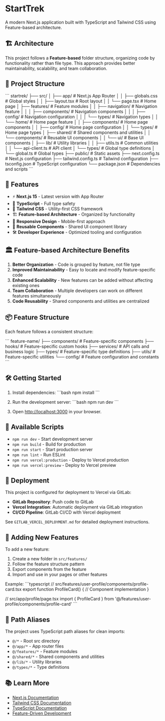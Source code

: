 # StartTrek

A modern Next.js application built with TypeScript and Tailwind CSS using Feature-based architecture.

## 🏗️ Architecture

This project follows a **Feature-based** folder structure, organizing code by functionality rather than file type. This approach provides better maintainability, scalability, and team collaboration.

## 📁 Project Structure

\`\`\`
startrek/
├── src/
│   ├── app/                    # Next.js App Router
│   │   ├── globals.css        # Global styles
│   │   ├── layout.tsx         # Root layout
│   │   └── page.tsx           # Home page
│   ├── features/              # Feature modules
│   │   ├── navigation/        # Navigation feature
│   │   │   ├── components/    # Navigation components
│   │   │   ├── config/        # Navigation configuration
│   │   │   └── types/         # Navigation types
│   │   └── home/              # Home page feature
│   │       ├── components/    # Home page components
│   │       ├── config/        # Home page configuration
│   │       └── types/         # Home page types
│   ├── shared/                # Shared components and utilities
│   │   └── components/        # Reusable UI components
│   │       └── ui/            # Base UI components
│   ├── lib/                   # Utility libraries
│   │   ├── utils.ts          # Common utilities
│   │   └── api-client.ts     # API client
│   └── types/                 # Global type definitions
│       └── global.ts         # Global types
├── public/                    # Static assets
├── next.config.ts            # Next.js configuration
├── tailwind.config.ts        # Tailwind configuration
├── tsconfig.json             # TypeScript configuration
└── package.json              # Dependencies and scripts
\`\`\`

## 🚀 Features

- ⚡ **Next.js 15** - Latest version with App Router
- 🔷 **TypeScript** - Full type safety
- 🎨 **Tailwind CSS** - Utility-first CSS framework
- 🏗️ **Feature-based Architecture** - Organized by functionality
- 📱 **Responsive Design** - Mobile-first approach
- 🔧 **Reusable Components** - Shared UI component library
- 🛠️ **Developer Experience** - Optimized tooling and configuration

## 🏛️ Feature-based Architecture Benefits

1. **Better Organization** - Code is grouped by feature, not file type
2. **Improved Maintainability** - Easy to locate and modify feature-specific code
3. **Enhanced Scalability** - New features can be added without affecting existing ones
4. **Team Collaboration** - Multiple developers can work on different features simultaneously
5. **Code Reusability** - Shared components and utilities are centralized

## 📦 Feature Structure

Each feature follows a consistent structure:

\`\`\`
feature-name/
├── components/     # Feature-specific components
├── hooks/         # Feature-specific custom hooks
├── services/      # API calls and business logic
├── types/         # Feature-specific type definitions
├── utils/         # Feature-specific utilities
└── config/        # Feature configuration and constants
\`\`\`

## 🛠️ Getting Started

1. Install dependencies:
\`\`\`bash
npm install
\`\`\`

2. Run the development server:
\`\`\`bash
npm run dev
\`\`\`

3. Open [http://localhost:3000](http://localhost:3000) in your browser.

## 📝 Available Scripts

- `npm run dev` - Start development server
- `npm run build` - Build for production
- `npm run start` - Start production server
- `npm run lint` - Run ESLint
- `npm run vercel:production` - Deploy to Vercel production
- `npm run vercel:preview` - Deploy to Vercel preview

## 🚀 Deployment

This project is configured for deployment to Vercel via GitLab:

- **GitLab Repository**: Push code to GitLab
- **Vercel Integration**: Automatic deployment via GitLab integration
- **CI/CD Pipeline**: GitLab CI/CD with Vercel deployment

See `GITLAB_VERCEL_DEPLOYMENT.md` for detailed deployment instructions.

## 🎯 Adding New Features

To add a new feature:

1. Create a new folder in `src/features/`
2. Follow the feature structure pattern
3. Export components from the feature
4. Import and use in your pages or other features

Example:
\`\`\`typescript
// src/features/user-profile/components/profile-card.tsx
export function ProfileCard() {
  // Component implementation
}

// src/app/profile/page.tsx
import { ProfileCard } from '@/features/user-profile/components/profile-card'
\`\`\`

## 🔗 Path Aliases

The project uses TypeScript path aliases for clean imports:

- `@/*` - Root src directory
- `@/app/*` - App router files
- `@/features/*` - Feature modules
- `@/shared/*` - Shared components and utilities
- `@/lib/*` - Utility libraries
- `@/types/*` - Type definitions

## 📚 Learn More

- [Next.js Documentation](https://nextjs.org/docs)
- [Tailwind CSS Documentation](https://tailwindcss.com/docs)
- [TypeScript Documentation](https://www.typescriptlang.org/docs)
- [Feature-Driven Development](https://en.wikipedia.org/wiki/Feature-driven_development)
